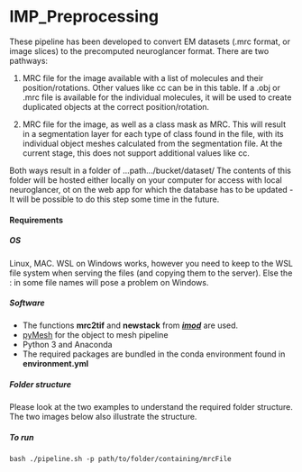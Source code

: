 # IMP_Preprocessing

These pipeline has been developed to convert EM datasets (.mrc format, or image slices) to the precomputed neuroglancer format. There are two pathways:

1) MRC file for the image available with a list of molecules and their position/rotations. Other values like cc can be in this table. If a .obj or .mrc file is available for the individual molecules, it will be used to create duplicated objects at the correct position/rotation. 
  
2) MRC file for the image, as well as a class mask as MRC. This will result in a segmentation layer for each type of class found in the file, with its individual object meshes calculated from the segmentation file. At the current stage, this does not support additional values like cc.

Both ways result in a folder of ...path.../bucket/dataset/
The contents of this folder will be hosted either locally on your computer for access with local neuroglancer, ot on the web app for which the database has to be updated - It will be possible to do this step some time in the future.
  

<h4>Requirements</h4>
<h5>OS</h5>
Linux, MAC.
WSL on Windows works, however you need to keep to the WSL file system when serving the files (and copying them to the server). Else the : in some file names will pose a problem on Windows.

<h5>Software</h5>

- The functions **mrc2tif** and **newstack** from ***[imod](https://bio3d.colorado.edu/imod/download.html)*** are used.
- [pyMesh](https://github.com/PyMesh/PyMesh) for the object to mesh pipeline
- Python 3 and Anaconda
- The required packages are bundled in the conda environment found in **environment.yml**

<h5>Folder structure</h5>
Please look at the two examples to understand the required folder structure. The two images below also illustrate the structure.


<h5>To run</h5>

    bash ./pipeline.sh -p path/to/folder/containing/mrcFile
